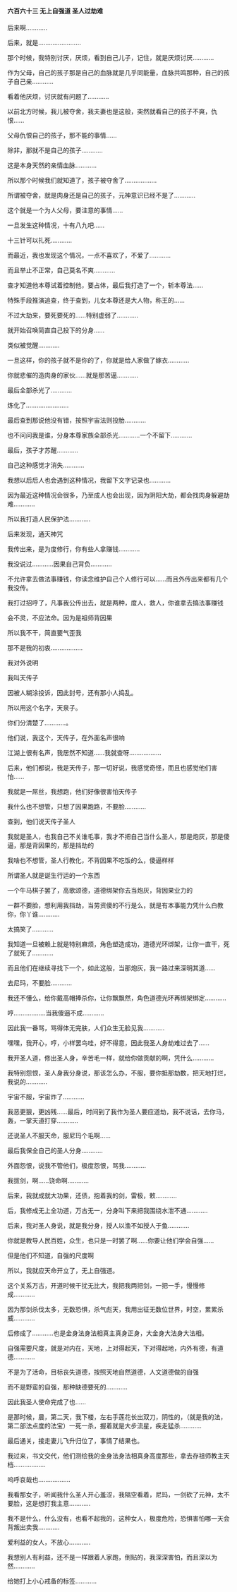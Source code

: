 #### 六百六十三 无上自强道 圣人过劫难

后来啊…………

后来，就是……………………

那个时候，我特别讨厌，厌烦，看到自己儿子，记住，就是厌烦讨厌…………

作为父母，自己的孩子那是自己的血脉就是几乎同能量，血脉共鸣那种，自己的孩子自己亲…………

看着他厌烦，讨厌就有问题了…………

以前北方时候，我儿被夺舍，我夫妻也是这般，突然就看自己的孩子不爽，仇恨……

父母仇恨自己的孩子，那不能的事情……

除非，那就不是自己的孩子…………

这是本身天然的亲情血脉…………

所以那个时候我们就知道了，孩子被夺舍了………………

所谓被夺舍，就是肉身还是自己的孩子，元神意识已经不是了…………

这个就是一个为人父母，要注意的事情……

一旦发生这种情况，十有八九吧……

十三针可以扎死…………

而最近，我也发现这个情况，一点不喜欢了，不爱了…………

而且举止不正常，自己莫名不爽…………

查才知道他本尊试着控制他，要占体，最后我打造了一个，斩本尊法……

特殊手段推演追查，终于查到，儿女本尊还是大人物，称王的……

不过大劫来，要死要死的……特别虚弱了…………

就开始召唤简直自己投下的分身……

类似被觉醒…………

一旦这样，你的孩子就不是你的了，你就是给人家做了嫁衣…………

你就悲催的造肉身的家伙……就是那苦逼…………

最后全部杀光了…………

炼化了……………………

最后查到那说他没有错，按照宇宙法则投胎…………

也不问问我是谁，分身本尊家族全部杀光…………一个不留下…………

最后，孩子才苏醒…………

自己这种感觉才消失…………


我想以后后人也会遇到这种情况，我留下文字记录也…………

因为最近这种情况会很多，乃至成人也会出现，因为阴阳大劫，都会找肉身躲避劫难…………

所以我打造人民保护法…………

后来发现，通天神咒

我传出来，是为度修行，你有些人拿赚钱…………

我没说过…………因果自己背负………… 

不允许拿去做法事赚钱，你读念维护自己个人修行可以……而且外传出来都有几个我没传。

我打过招呼了，凡事我公传出去，就是两种，度人，救人，你谁拿去搞法事赚钱

会不灵，不应法命。因为是祖师背因果

所以我不干，简直要气歪我

那不是我的初衷………………

我对外说明

我叫天传子

因被人糊涂投诉，因此封号，还有那小人捣乱。

所以用这个名字，天泉子。

你们分清楚了…………。


他们说，我这个，天传子，在外面名声很响

江湖上很有名声，我居然不知道……我就查呀………………

后来，他们都说，我是天传子，那一切好说，我感觉奇怪，而且也感觉他们害怕……

我就是一屌丝，我想跑，他们好像很害怕天传子

我什么也不想管，只想了因果跑路，不要脸…………

查到，他们说天传子圣人

我就是圣人，也我自己不关谁毛事，我才不把自己当什么圣人，那是炮灰，那是傻逼，那是背因果的，那是挡劫的

我啥也不想管，圣人行教化，不背因果不吃饭的么，傻逼样样

所谓圣人就是诞生行运的一个东西

一个牛马棋子罢了，高歌颂德，道德绑架你去当炮灰，背因果业力的

一群不要脸，想利用我挡劫，当劳资傻的不行是么，就是有本事能力凭什么白教你，你丫谁…………

太搞笑了…………

我知道一旦被赖上就是特别麻烦，角色塑造成功，道德光环绑架，让你一直干，死了就死了…………

而且他们在继续寻找下一个，如此这般，当那炮灰，我一路过来深明其道……

去尼玛，不要脸…………

我还不懂么，给你戴高帽捧杀你，让你飘飘然，角色道德光环再绑架绑定…………

哼………………当我傻逼不成…………

因此我一番骂，骂得体无完肤，人们众生无脸见我…………


嘿嘿，我开心，哼，小样罢鸟哇，好不得意，因此我圣人身劫难过去了……

我开圣人道，修出圣人身，辛苦毛一样，就给你做贡献的啊，凭什么…………

我特别怨恨，圣人身我分身说，那该怎么办，不服，要你抵那劫数，把天地打烂，我说的…………

宇宙不服，宇宙炸了…………

我恶更狠，更凶残……最后，时间到了我作为圣人要应道劫，我不说话，去你马，轰，一掌天道打穿…………

还说圣人不服天命，服尼玛个毛啊……

最后我保全自己的圣人分身…………

外面怨恨，说我不管他们，极度怨恨，骂我…………

我拔剑，啊……饶命啊…………

后来，我就成就大功果，还债，抱着我的剑，雷极，敕…………

后，我修成无上全功道，万古无一，分身叫下来把我围绕水泄不通…………

后来，我对圣人身说，就是我分身，授人以渔不如授人于鱼…………

你就是教导人民百姓，众生，也只是一时罢了啊……你要让他们学会自强……

但是他们不知道，自强的尺度啊

所以，我就应天命开立了，无上自强道。

这个关系万古，开道时候干扰无比大，我把我两把剑，一把一手，慢慢修成…………

因为那剑杀伐太多，无数恐惧，杀气彪天，我用出征无数位世界，时空，累累杀威…………


后修成了…………也是金身法身法相真主真身正身，大金身大法身大法相。

自强需要尺度，就是对内在，天地，上对得起天，下对得起地，内外有德，有道德…………

不是为了活命，目标丧失道德，按照天地自然道德，人文道德做的自强

而不是野蛮的自强，那种缺德要死的…………

因此我圣人使命完成了也……

是那时候，晨，第二天，我下楼，左右手莲花长出双刀，阴性的，（就是我的法，第二部法点度的法宝）一死一杀，握着就是大步流星，疾走猛杀…………

最后通关，接走妻儿飞升归位了，事情了结果也。

我过来，书文交代，他们测绘我的金身法身法相真身高度那些，拿去存祖师教主天档………………

呜呼哀哉也………………

我看那女子，听闻我什么圣人开心羞涩，我隔空看着，尼玛，一剑砍了元神，太不要脸，这是想打我主意…………

我不是什么，什么没有，也看不起我的，这种女人，极度危险，恐惧害怕哪一天会背叛出卖我…………

爱利益的女人，不放心…………

我想别人有利益，还不是一样跟着人家跑，倒贴的，我深深害怕，而且深以为然…………

给她打上小心戒备的标签…………